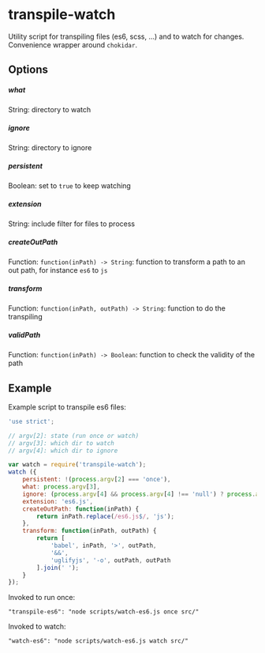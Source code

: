 # transpile-watch

Utility script for transpiling files (es6, scss, ...) and to watch for changes. Convenience wrapper around `chokidar`.


## Options

##### what

String: directory to watch

##### ignore

String: directory to ignore

##### persistent

Boolean: set to `true` to keep watching

##### extension

String: include filter for files to process

##### createOutPath

Function: `function(inPath) -> String`: function to transform a path to an out path, for instance `es6` to `js`

##### transform

Function: `function(inPath, outPath) -> String`: function to do the transpiling

##### validPath

Function: `function(inPath) -> Boolean`: function to check the validity of the path

    
## Example

Example script to transpile es6 files:

~~~javascript
'use strict';

// argv[2]: state (run once or watch)
// argv[3]: which dir to watch
// argv[4]: which dir to ignore

var watch = require('transpile-watch');
watch ({
    persistent: !(process.argv[2] === 'once'),
    what: process.argv[3],
    ignore: (process.argv[4] && process.argv[4] !== 'null') ? process.argv[4] : null,
    extension: 'es6.js',
    createOutPath: function(inPath) {
        return inPath.replace(/es6.js$/, 'js');
    },
    transform: function(inPath, outPath) {
        return [
            'babel', inPath, '>', outPath,
            '&&',
            'uglifyjs', '-o', outPath, outPath
        ].join(' ');
    }
});
~~~

Invoked to run once:

```
"transpile-es6": "node scripts/watch-es6.js once src/"
```

Invoked to watch:

```
"watch-es6": "node scripts/watch-es6.js watch src/"
```
